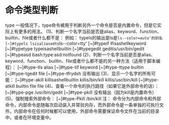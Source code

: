 # 命令类型判断

type
	一般情况下，type命令被用于判断另外一个命令是否是内置命令，但是它实际上有更多的用法。
(1)、判断一个名字当前是否是alias、keyword、function、builtin、file或者什么都不是：
例如：
typels的输出是ls是`ls--color=auto'的别名
[~]#typels
lsisaliasedto`ls--color=tty'
[~]#typeif
ifisashellkeyword
[~]#typetype
typeisashellbuiltin
[~]#typegedit
geditis/usr/bin/gedit
[~]#typeasd
bash:type:asd:notfound
(2)、判断一个名字当前是否是alias、keyword、function、builtin、file或者什么都不是的另一种方法（适用于脚本编程）：
[~]#type-tls
alias
[~]#type-tif
keyword
[~]#type-ttype
builtin
[~]#type-tgedit
file
[~]#type-tfrydsh
没有输出
(3)、显示一个名字的所有可能：
[~]#type-akill
killisashellbuiltin
killis/bin/kill
killis/usr/bin/kill
[~]#type-atkill
builtin
file
file
(4)、查看一个命令的执行路径（如果它是外部命令的话）：
[~]#type-pge
/usr/bin/gedit
[~]#type-pkill
没有输出（因为kill是内置命令）
(5)、强制搜索外部命令：
[~]#type-Pkill
/bin/kill
注：
	命令分为内部命令和外部命令，内部命令是随每次启动装入并常驻内存，而外部命令是一条单独的可执行文件。内部命令在任何时候都可以使用，外部命令需要保证命令文件在当前的目录中，或者在环境变量中。
